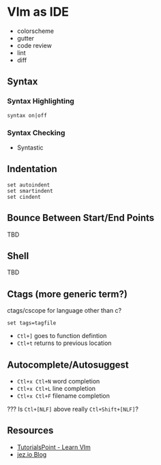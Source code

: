 # VIm as IDE

* colorscheme
* gutter
* code review
* lint
* diff

## Syntax

### Syntax Highlighting

```vim
syntax on|off
```

### Syntax Checking

* Syntastic

## Indentation

```vim
set autoindent
set smartindent
set cindent
```

## Bounce Between Start/End Points

TBD

## Shell

TBD

## Ctags (more generic term?)

ctags/cscope for language other than c?

```vim
set tags=tagfile
```

* `Ctl+]` goes to function defintion
* `Ctl+t` returns to previous location

## Autocomplete/Autosuggest

* `Ctl+x Ctl+N` word completion
* `Ctl+x Ctl+L` line completion
* `Ctl+x Ctl+F` filename completion

??? Is `Ctl+[NLF]` above really `Ctl+Shift+[NLF]`?

## Resources

* [TutorialsPoint - Learn VIm](https://www.tutorialspoint.com/vim/)
* [jez.io Blog](https://blog.jez.io/)
